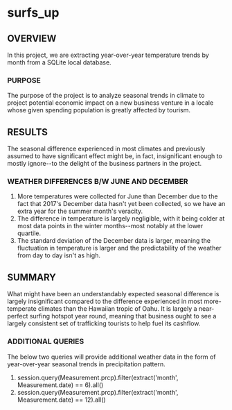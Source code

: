 # surfs_up
## OVERVIEW
In this project, we are extracting year-over-year temperature trends by month from a SQLite local database.
### PURPOSE
The purpose of the project is to analyze seasonal trends in climate to project potential economic impact on a new business venture in a locale whose given spending population is greatly affected by tourism.
## RESULTS
The seasonal difference experienced in most climates and previously assumed to have significant effect might be, in fact, insignificant enough to mostly ignore--to the delight of the business partners in the project.
### WEATHER DIFFERENCES B/W JUNE AND DECEMBER
1. More temperatures were collected for June than December due to the fact that 2017's December data hasn't yet been collected, so we have an extra year for the summer month's veracity.
2. The difference in temperature is largely negligible, with it being colder at most data points in the winter months--most notably at the lower quartile.
3. The standard deviation of the December data is larger, meaning the fluctuation in temperature is larger and the predictability of the weather from day to day isn't as high.
## SUMMARY
What might have been an understandably expected seasonal difference is largely insignificant compared to the difference experienced in most more-temperate climates than the Hawaiian tropic of Oahu. It is largely a near-perfect surfing hotspot year round, meaning that business ought to see a largely consistent set of trafficking tourists to help fuel its cashflow.
### ADDITIONAL QUERIES
The below two queries will provide additional weather data in the form of year-over-year seasonal trends in precipitation pattern.
1. session.query(Measurement.prcp).filter(extract('month', Measurement.date) == 6).all()
2. session.query(Measurement.prcp).filter(extract('month', Measurement.date) == 12).all()
